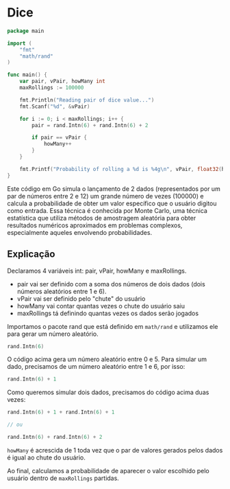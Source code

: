 # Dice

```go
package main

import (
	"fmt"
	"math/rand"
)

func main() {
	var pair, vPair, howMany int
	maxRollings := 100000

	fmt.Println("Reading pair of dice value...")
	fmt.Scanf("%d", &vPair)

	for i := 0; i < maxRollings; i++ {
		pair = rand.Intn(6) + rand.Intn(6) + 2

		if pair == vPair {
			howMany++
		}
	}

	fmt.Printf("Probability of rolling a %d is %4g\n", vPair, float32(howMany)/float32(maxRollings))
}
```

Este código em Go simula o lançamento de 2 dados (representados por um par de números entre 2 e 12) um grande número de vezes (100000) e calcula a probabilidade de obter um valor específico que o usuário digitou como entrada. Essa técnica é conhecida por Monte Carlo, uma técnica estatística que utiliza métodos de amostragem aleatória para obter resultados numéricos aproximados em problemas complexos, especialmente aqueles envolvendo probabilidades.

## Explicação

Declaramos 4 variáveis int: pair, vPair, howMany e maxRollings.

- pair vai ser definido com a soma dos números de dois dados (dois números aleatórios entre 1 e 6).
- vPair vai ser definido pelo "chute" do usuário
- howMany vai contar quantas vezes o chute do usuário saiu
- maxRollings tá definindo quantas vezes os dados serão jogados

Importamos o pacote rand que está definido em `math/rand` e utilizamos ele para gerar um número aleatório.

```go
rand.Intn(6)
```

O código acima gera um número aleatório entre 0 e 5. Para simular um dado, precisamos de um número aleatório entre 1 e 6, por isso:

```go
rand.Intn(6) + 1
```

Como queremos simular dois dados, precisamos do código acima duas vezes:

```go
rand.Intn(6) + 1 + rand.Intn(6) + 1

// ou

rand.Intn(6) + rand.Intn(6) + 2
```

`howMany` é acrescida de 1 toda vez que o par de valores gerados pelos dados é igual ao chute do usuário.

Ao final, calculamos a probabilidade de aparecer o valor escolhido pelo usuário dentro de `maxRollings` partidas.
